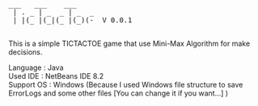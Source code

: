 <pre>
___   ___    ___
 | . _ | _  _ | _  _
 | |(_ |(_|(_ |(_)(-  V 0.0.1
 </pre>
 
This is a simple TICTACTOE game that use Mini-Max Algorithm for make decisions.

Language : Java</br>
Used IDE : NetBeans IDE 8.2</br>
Support OS : Windows (Because I used Windows file structure to save ErrorLogs and some other files [You can change it if you want...] )
